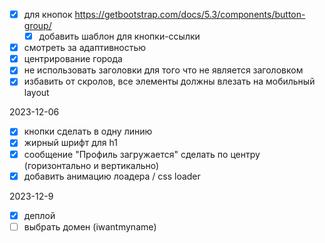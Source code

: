 - [x] для кнопок https://getbootstrap.com/docs/5.3/components/button-group/
    - [x] добавить шаблон для кнопки-ссылки
- [x] смотреть за адаптивностью
- [x] центрирование города 
- [x] не использовать заголовки для того что не является заголовком
- [x] избавить от скролов, все элементы должны влезать на мобильный layout

2023-12-06

- [x] кнопки сделать в одну линию
- [x] жирный шрифт для h1
- [x] сообщение "Профиль загружается" сделать по центру (горизонтально и вертикально)
- [x] добавить анимацию лоадера / css loader

2023-12-9

- [x] деплой
- [ ] выбрать домен (iwantmyname)